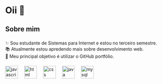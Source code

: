 

<h1 align="left">Oii 👋 </h1>

###


<h2 align="left">Sobre mim</h2>

###

<p align="left">✨ Sou estudante de Sistemas para Internet e estou no terceiro semestre.<br>📚 Atualmente estou apredendo mais sobre desenvolvimento web. <br>🎯 Meu principal objetivo é utilizar o GitHub portfólio.<br></p>

###



###

<div align="left">
  <img src="https://cdn.jsdelivr.net/gh/devicons/devicon/icons/javascript/javascript-original.svg" height="40" alt="javascript logo"  />
  <img width="12" />
  <img src="[https://encrypted-tbn0.gstatic.com/images?q=tbn:ANd9GcQ4xb3C03XIjzAWvSjF2vOhX891X-YmAVHfrA&s](https://e7.pngegg.com/pngimages/116/40/png-clipart-5-logo-angle-area-text-brand-other-html-5-angle-text.svg)" height="40" alt="html logo"  />
  <img width="12" />
  <img src="https://cdn.worldvectorlogo.com/logos/css-3.svg" height="40" alt="css logo"  />
  <img width="12" />
  <img src="https://cdn.worldvectorlogo.com/logos/java-14.svg" height="40" alt="java logo"  />
  <img width="12" />
  <img src="https://www.citypng.com/public/uploads/preview/hd-mysql-logo-transparent-background-701751694771788209ydqoapx.png" height="40" alt="mysql logo" />
  <img width="12" />


</div>

###
